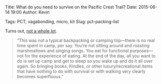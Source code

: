 Title: What do you need to survive on the Pacific Crest Trail?
Date: 2015-06-14 19:00
Author: Kevin

Tags: PCT, vagabonding, micro, kit
Slug: pct-packing-list

Turns out, [not a whole lot](http://www.travelandleisure.com/articles/andy-davidhazy-selfie-hiker-interview-packing-list).

> “This was not a typical backpacking or camping trip—there is no real time spent in camp, per say. You’re not sitting around and roasting marshmallows and singing songs.  You eat for functional purposes—not for the experience of eating. At the end of the day, all you want to do is set up camp and get to sleep so you wake up and do it all over again. So bringing books, Kindles, or other luxury/recreational items that have nothing to do with survival or with walking very clearly becomes superfluous.”


